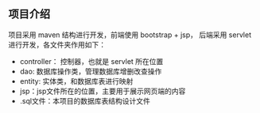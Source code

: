 ## 项目介绍
项目采用 maven 结构进行开发，前端使用 bootstrap + jsp， 后端采用 servlet 进行开发，各文件夹作用如下：

* controller： 控制器，也就是 servlet 所在位置
* dao: 数据库操作类，管理数据库增删改查操作
* entity: 实体类，和数据库表进行映射
* jsp：jsp文件所在的位置，主要用于展示网页端的内容
* .sql文件：本项目的数据库表结构设计文件